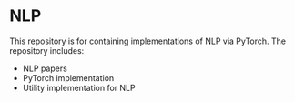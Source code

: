 # NLP

This repository is for containing implementations of NLP via PyTorch. The repository includes:
- NLP papers
- PyTorch implementation
- Utility implementation for NLP
